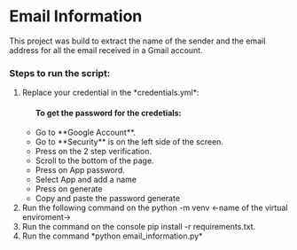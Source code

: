 <h1>Email Information</h1>

<p>This project was build to extract the name of the sender and the email address for all the email received in a Gmail account.</p>

<h3>Steps to run the script: </h3>

<ol>
    <li>Replace your credential in the *credentials.yml*: </li>
    <ul>
        <h4>To get the password for the credetials:</h4>
        <li>Go to **Google Account**.</li>
        <li>Go to **Security** is on the left side of the screen.</li>
        <li>Press on the 2 step verification.</li>
        <li>Scroll to the bottom of the page.</li>
        <li>Press on App password.</li>
        <li>Select App and add a name</li>
        <li>Press on generate</li>
        <li>Copy and paste the password generate</li>
    </ul>
    <li>Run the following command on the python -m venv <-name of the virtual enviroment-> </li>
    <li>Run the command on the console pip install -r requirements.txt.</li>
    <li>Run the command *python email_information.py*</li>
</ol>
